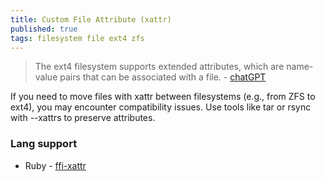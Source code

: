 ```yaml
---
title: Custom File Attribute (xattr)
published: true
tags: filesystem file ext4 zfs
---
```

> The ext4 filesystem supports extended attributes, which are name-value pairs that can be associated with a file.  - [chatGPT](https://chatgpt.com/share/67821a2a-0090-800d-b3aa-d284792fb558)

If you need to move files with xattr between filesystems (e.g., from ZFS to ext4), you may encounter compatibility issues. Use tools like tar or rsync with --xattrs to preserve attributes.

### Lang support
- Ruby - [ffi-xattr](https://github.com/jarib/ffi-xattr?tab=readme-ov-file#ffi-xattr)
